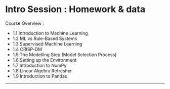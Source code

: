 # Intro Session : Homework & data

Course Overview :

* 1.1 Introduction to Machine Learning
* 1.2 ML vs Rule-Based Systems
* 1.3 Supervised Machine Learning
* 1.4 CRISP-DM
* 1.5 The Modelling Step (Model Selection Process)
* 1.6 Setting up the Environment
* 1.7 Introduction to NumPy
* 1.8 Linear Algebra Refresher
* 1.9 Introduction to Pandas

---------
